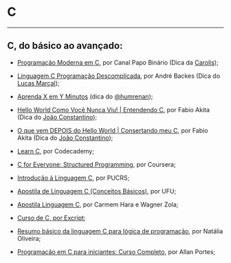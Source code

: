 # C

---

## C, do básico ao avançado:

  - [Programação Moderna em C](https://www.youtube.com/watch?v=oZeezrNHxVo&list=PLIfZMtpPYFP5qaS2RFQxcNVkmJLGQwyKE&ab_channel=PapoBin%C3%A1rio), por Canal Papo Binário (Dica da [Carolis](https://twitter.com/caroliscaroles));

  - [Linguagem C Programação Descomplicada](https://www.youtube.com/user/progdescomplicada/videos), por André Backes (Dica do [Lucas Marçal](https://github.com/lucasmc64/));

  - [Aprenda X em Y Minutos](https://learnxinyminutes.com/docs/pt-br/c-pt/) (dica do [@humrenan](https://github.com/humrenan/));

  - [Hello World Como Você Nunca Viu! | Entendendo C](https://www.youtube.com/watch?v=Gp2m8ZuXoPg), por Fabio Akita (Dica do [João Constantino](https://github.com/const-ntino/));

  - [O que vem DEPOIS do Hello World | Consertando meu C](https://www.youtube.com/watch?v=YyWMN_0g3BQ), por Fabio Akita (Dica do [João Constantino](https://github.com/const-ntino/));

  - [Learn C](https://www.codecademy.com/learn/learn-c), por Codecademy;

  - [C for Everyone: Structured Programming](https://coursera.org/learn/c-structured-programming), por Coursera;

  - [Introdução à Linguagem C](https://www.inf.pucrs.br/~pinho/LaproI/IntroC/IntroC.htm), por PUCRS;

  - [Apostila de Linguagem C (Conceitos Básicos)](https://www.facom.ufu.br/~gustavo/ED1/Apostila_Linguagem_C), por UFU;

  - [Apostila Linguagem C](https://www.inf.ufpr.br/cursos/ci067/Docs/NotasAula.pdf), por Carmem Hara e Wagner Zola;

  - [Curso de C, por Excript](https://youtube.com/playlist?list=PLesCEcYj003SwVdufCQM5FIbrOd0GG1M4);

  - [Resumo básico da linguagem C para lógica de programação](https://dev.to/nfo94/resumo-basico-da-linguagem-c-para-logica-de-programacao-23o4), por Natália Oliveira;

  - [Programação em C para iniciantes: Curso Completo](https://youtube.com/playlist?list=PL65GXbMNWBWZ85GBjUBuG6lwjO8WwihKH), por Allan Portes;

